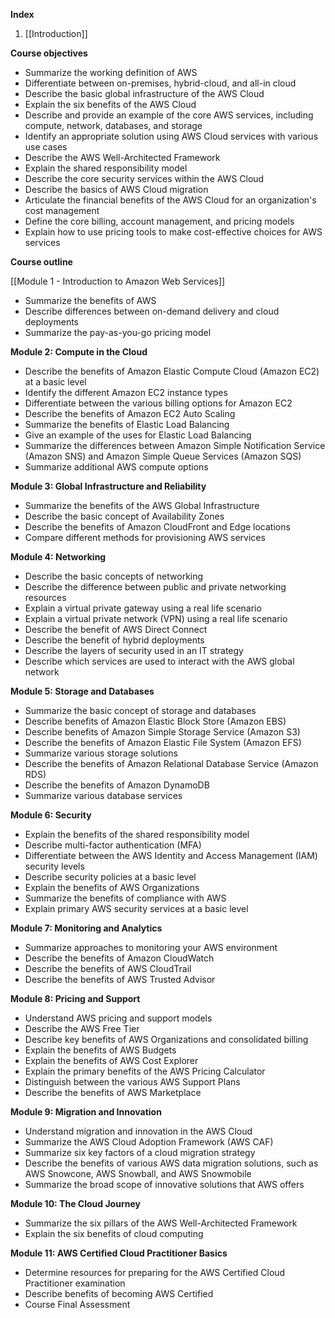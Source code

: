 **Index**
1. [[Introduction]]

**Course objectives**
- Summarize the working definition of AWS    
- Differentiate between on-premises, hybrid-cloud, and all-in cloud    
- Describe the basic global infrastructure of the AWS Cloud    
- Explain the six benefits of the AWS Cloud    
- Describe and provide an example of the core AWS services, including compute, network, databases, and storage    
- Identify an appropriate solution using AWS Cloud services with various use cases    
- Describe the AWS Well-Architected Framework    
- Explain the shared responsibility model    
- Describe the core security services within the AWS Cloud    
- Describe the basics of AWS Cloud migration    
- Articulate the financial benefits of the AWS Cloud for an organization's cost management    
- Define the core billing, account management, and pricing models    
- Explain how to use pricing tools to make cost-effective choices for AWS services

**Course outline**

[[Module 1 - Introduction to Amazon Web Services]]
- Summarize the benefits of AWS    
- Describe differences between on-demand delivery and cloud deployments    
- Summarize the pay-as-you-go pricing model

**Module 2: Compute in the Cloud**
- Describe the benefits of Amazon Elastic Compute Cloud (Amazon EC2) at a basic level    
- Identify the different Amazon EC2 instance types    
- Differentiate between the various billing options for Amazon EC2    
- Describe the benefits of Amazon EC2 Auto Scaling    
- Summarize the benefits of Elastic Load Balancing    
- Give an example of the uses for Elastic Load Balancing    
- Summarize the differences between Amazon Simple Notification Service (Amazon SNS) and Amazon Simple Queue Services (Amazon SQS)    
- Summarize additional AWS compute options

**Module 3: Global Infrastructure and Reliability**
- Summarize the benefits of the AWS Global Infrastructure    
- Describe the basic concept of Availability Zones    
- Describe the benefits of Amazon CloudFront and Edge locations    
- Compare different methods for provisioning AWS services

**Module 4: Networking**
- Describe the basic concepts of networking    
- Describe the difference between public and private networking resources    
- Explain a virtual private gateway using a real life scenario    
- Explain a virtual private network (VPN) using a real life scenario    
- Describe the benefit of AWS Direct Connect    
- Describe the benefit of hybrid deployments    
- Describe the layers of security used in an IT strategy    
- Describe which services are used to interact with the AWS global network

**Module 5: Storage and Databases**
- Summarize the basic concept of storage and databases    
- Describe benefits of Amazon Elastic Block Store (Amazon EBS)    
- Describe benefits of Amazon Simple Storage Service (Amazon S3)    
- Describe the benefits of Amazon Elastic File System (Amazon EFS)    
- Summarize various storage solutions    
- Describe the benefits of Amazon Relational Database Service (Amazon RDS)    
- Describe the benefits of Amazon DynamoDB    
- Summarize various database services

**Module 6: Security**
- Explain the benefits of the shared responsibility model    
- Describe multi-factor authentication (MFA)    
- Differentiate between the AWS Identity and Access Management (IAM) security levels    
- Describe security policies at a basic level    
- Explain the benefits of AWS Organizations    
- Summarize the benefits of compliance with AWS    
- Explain primary AWS security services at a basic level

**Module 7: Monitoring and Analytics**
- Summarize approaches to monitoring your AWS environment    
- Describe the benefits of Amazon CloudWatch    
- Describe the benefits of AWS CloudTrail    
- Describe the benefits of AWS Trusted Advisor

**Module 8: Pricing and Support**
- Understand AWS pricing and support models    
- Describe the AWS Free Tier    
- Describe key benefits of AWS Organizations and consolidated billing    
- Explain the benefits of AWS Budgets    
- Explain the benefits of AWS Cost Explorer    
- Explain the primary benefits of the AWS Pricing Calculator    
- Distinguish between the various AWS Support Plans    
- Describe the benefits of AWS Marketplace

**Module 9: Migration and Innovation**
- Understand migration and innovation in the AWS Cloud    
- Summarize the AWS Cloud Adoption Framework (AWS CAF)    
- Summarize six key factors of a cloud migration strategy    
- Describe the benefits of various AWS data migration solutions, such as AWS Snowcone, AWS Snowball, and AWS Snowmobile    
- Summarize the broad scope of innovative solutions that AWS offers

**Module 10: The Cloud Journey**
- Summarize the six pillars of the AWS Well-Architected Framework    
- Explain the six benefits of cloud computing

**Module 11: AWS Certified Cloud Practitioner Basics**
- Determine resources for preparing for the AWS Certified Cloud Practitioner examination    
- Describe benefits of becoming AWS Certified
- Course Final Assessment

